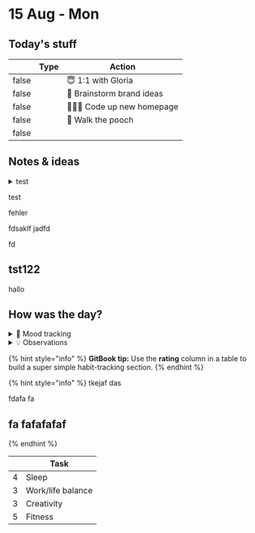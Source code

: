 # 15 Aug - Mon

## Today's stuff

<table data-header-hidden><thead><tr><th data-type="checkbox"></th><th data-type="select">Type</th><th>Action</th></tr></thead><tbody><tr><td>false</td><td></td><td>😇 1:1 with Gloria</td></tr><tr><td>false</td><td></td><td>🧠 Brainstorm brand ideas</td></tr><tr><td>false</td><td></td><td>👩🏽‍💻 Code up new homepage</td></tr><tr><td>false</td><td></td><td>🐶 Walk the pooch</td></tr><tr><td>false</td><td></td><td></td></tr></tbody></table>

## Notes & ideas

<details>

<summary>test</summary>

&#x20;fdsf asf sad fsaf

## fd fdas fasdf&#x20;

</details>

<p>test</o>

fehler 
<p> fdsaklf jadfd
  
fd

## tst122

hallo

## How was the day?

<details>

<summary>🧠 Mood tracking</summary>

Start taking notes…

</details>

<details>

<summary>💡 Observations</summary>

Start taking notes…

</details>

{% hint style="info" %}
**GitBook tip:** Use the **rating** column in a table to build a super simple habit-tracking section.
{% endhint %}

{% hint style="info" %}
tkejaf das

&#x20;fdafa fa

## &#x20;fa fafafafaf
{% endhint %}

<table data-header-hidden><thead><tr><th data-type="rating" data-max="5"></th><th>Task</th></tr></thead><tbody><tr><td>4</td><td>Sleep</td></tr><tr><td>3</td><td>Work/life balance</td></tr><tr><td>3</td><td>Creativity</td></tr><tr><td>5</td><td>Fitness</td></tr></tbody></table>
